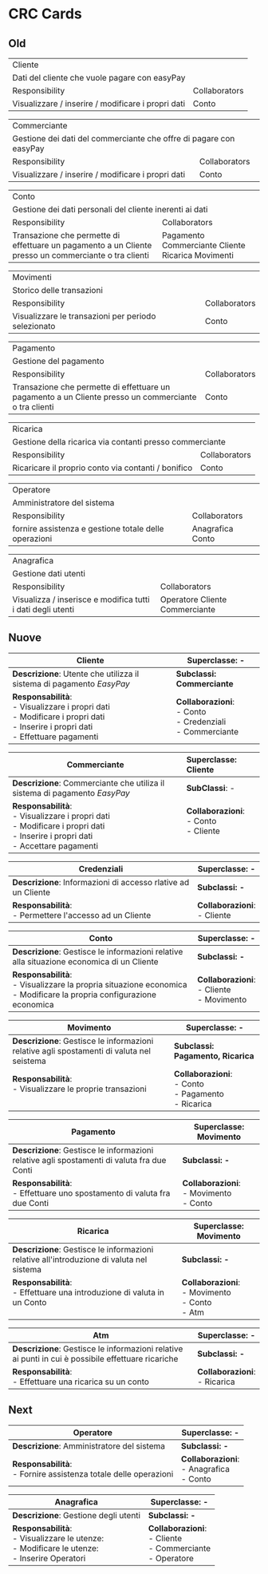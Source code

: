 # CRC Cards



## Old

<table>
  <tr>
    <td colspan="2">Cliente</td>
  </tr>
  <tr>
    <td colspan="2">Dati del cliente che vuole pagare con easyPay</td>
  </tr>
  <tr>
    <td>Responsibility</td>
    <td>Collaborators</td>
  </tr>
  <tr>
    <td>Visualizzare / inserire / modificare i propri dati</td>
    <td>Conto</td>
  </tr>
</table>
<table>
  <tr>
    <td colspan="2">Commerciante</td>
  </tr>
  <tr>
    <td colspan="2">Gestione dei dati del commerciante che offre di pagare con easyPay</td>
  </tr>
  <tr>
    <td>Responsibility</td>
    <td>Collaborators</td>
  </tr>
  <tr>
    <td>Visualizzare / inserire / modificare i propri dati</td>
    <td>Conto</td>
  </tr>
</table>

<table>
  <tr>
    <td colspan="2">Conto</td>
  </tr>
  <tr>
    <td colspan="2">Gestione dei dati personali del cliente inerenti ai dati</td>
  </tr>
  <tr>
    <td>Responsibility</td>
    <td>Collaborators</td>
  </tr>
  <tr>
    <td>Transazione che permette di effettuare un pagamento a un Cliente presso un commerciante o tra clienti</td>
    <td>Pagamento Commerciante Cliente Ricarica Movimenti</td>
  </tr>
</table>

<table>
  <tr>
    <td colspan="2">Movimenti</td>
  </tr>
  <tr>
    <td colspan="2">Storico delle transazioni</td>
  </tr>
  <tr>
    <td>Responsibility</td>
    <td>Collaborators</td>
  </tr>
  <tr>
    <td>Visualizzare le transazioni per periodo selezionato</td>
    <td>Conto</td>
  </tr>
</table>

<table>
  <tr>
    <td colspan="2">Pagamento</td>
  </tr>
  <tr>
    <td colspan="2">Gestione del pagamento</td>
  </tr>
  <tr>
    <td>Responsibility</td>
    <td>Collaborators</td>
  </tr>
  <tr>
    <td>Transazione che permette di effettuare un pagamento a un Cliente presso un commerciante o tra clienti</td>
    <td>Conto</td>
  </tr>
</table>

<table>
  <tr>
    <td colspan="2">Ricarica</td>
  </tr>
  <tr>
    <td colspan="2">Gestione della ricarica via contanti presso commerciante</td>
  </tr>
  <tr>
    <td>Responsibility</td>
    <td>Collaborators</td>
  </tr>
  <tr>
    <td>Ricaricare il proprio conto via contanti / bonifico </td>
    <td>Conto</td>
  </tr>
</table>

<table>
  <tr>
    <td colspan="2">Operatore</td>
  </tr>
  <tr>
    <td colspan="2">Amministratore del sistema</td>
  </tr>
  <tr>
    <td>Responsibility</td>
    <td>Collaborators</td>
  </tr>
  <tr>
    <td>fornire assistenza e gestione totale delle operazioni</td>
    <td>Anagrafica Conto</td>
  </tr>
</table>

<table>
  <tr>
    <td colspan="2">Anagrafica</td>
  </tr>
  <tr>
    <td colspan="2">Gestione dati utenti</td>
  </tr>
  <tr>
    <td>Responsibility</td>
    <td>Collaborators</td>
  </tr>
  <tr>
    <td>Visualizza / inserisce e modifica tutti i dati degli utenti</td>
    <td>Operatore Cliente Commerciante</td>
  </tr>
</table>


## Nuove

| Cliente                                                      | Superclasse: -                                               |
| ------------------------------------------------------------ | ------------------------------------------------------------ |
| **Descrizione**: Utente che utilizza il sistema di pagamento *EasyPay* | **Subclassi: Commerciante**                                  |
| **Responsabilità**:<br />- Visualizzare i propri dati<br />- Modificare i propri dati<br />- Inserire i propri dati<br />- Effettuare pagamenti | **Collaborazioni**:<br />- Conto<br />- Credenziali<br />- Commerciante |

| Commerciante                                                 | Superclasse: Cliente                                        |
| ------------------------------------------------------------ | :---------------------------------------------------------- |
| **Descrizione**: Commerciante che utiliza il sistema di pagamento *EasyPay* | **SubClassi**: -                                            |
| **Responsabilità**:<br />- Visualizzare i propri dati<br />- Modificare i propri dati<br />- Inserire i propri dati<br />- Accettare pagamenti | **Collaborazioni**:<br />- Conto<br />- Cliente<br /><br /> |

| Credenziali                                                  | Superclasse: -                     |
| ------------------------------------------------------------ | ---------------------------------- |
| **Descrizione**: Informazioni di accesso rlative ad un Cliente | **Subclassi: -**                   |
| **Responsabilità**:<br />- Permettere l'accesso ad un Cliente | **Collaborazioni**:<br />- Cliente |

| Conto                                                        | Superclasse: -                                      |
| ------------------------------------------------------------ | --------------------------------------------------- |
| **Descrizione**: Gestisce le informazioni relative alla situazione economica di un Cliente | **Subclassi: -**                                    |
| **Responsabilità**:<br />- Visualizzare la propria situazione economica<br />- Modificare la propria configurazione economica | **Collaborazioni**:<br />- Cliente<br />- Movimento |

| Movimento                                                    | Superclasse: -                                               |
| ------------------------------------------------------------ | ------------------------------------------------------------ |
| **Descrizione**: Gestisce le informazioni relative agli spostamenti di valuta nel seistema | **Subclassi: Pagamento, Ricarica**                           |
| **Responsabilità**:<br />- Visualizzare le proprie transazioni<br /><br /> | **Collaborazioni**:<br />- Conto<br />- Pagamento<br />- Ricarica |

| Pagamento                                                    | Superclasse: Movimento                            |
| ------------------------------------------------------------ | ------------------------------------------------- |
| **Descrizione**: Gestisce le informazioni relative agli spostamenti di valuta fra due Conti | **Subclassi: -**                                  |
| **Responsabilità**:<br />- Effettuare uno spostamento di valuta fra due Conti<br /> | **Collaborazioni**:<br />- Movimento<br />- Conto |

| Ricarica                                                     | Superclasse: Movimento                                       |
| ------------------------------------------------------------ | ------------------------------------------------------------ |
| **Descrizione**: Gestisce le informazioni relative all'introduzione di valuta nel sistema | **Subclassi: -**                                             |
| **Responsabilità**:<br />- Effettuare una introduzione di valuta in un Conto<br /><br /> | **Collaborazioni**:<br />- Movimento<br />- Conto<br />- Atm |

| Atm                                                          | Superclasse: -                      |
| ------------------------------------------------------------ | ----------------------------------- |
| **Descrizione**: Gestisce le informazioni relative ai punti in cui è possibile effettuare ricariche | **Subclassi: -**                    |
| **Responsabilità**:<br />- Effettuare una ricarica su un conto | **Collaborazioni**:<br />- Ricarica |

## Next

| Operatore                                                    | Superclasse: -                                     |
| ------------------------------------------------------------ | -------------------------------------------------- |
| **Descrizione**: Amministratore del sistema                  | **Subclassi: -**                                   |
| **Responsabilità**:<br />- Fornire assistenza totale delle operazioni<br /> | **Collaborazioni**:<br />- Anagrafica<br />- Conto |

| Anagrafica                                                   | Superclasse: -                                               |
| ------------------------------------------------------------ | ------------------------------------------------------------ |
| **Descrizione**: Gestione degli utenti                       | **Subclassi: -**                                             |
| **Responsabilità**:<br />- Visualizzare le utenze:<br />- Modificare le utenze:<br />- Inserire Operatori | **Collaborazioni**:<br />- Cliente<br />- Commerciante<br />- Operatore |

